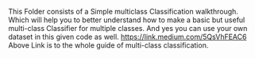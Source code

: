 This Folder consists of a Simple multiclass Classification walkthrough. 
Which will help you to better understand how to make a basic but useful multi-class Classifier for multiple classes.
And yes you can use your own dataset in this given code as well.
https://link.medium.com/5QsVhFEAC6
Above Link is to the whole guide of multi-class classification.
